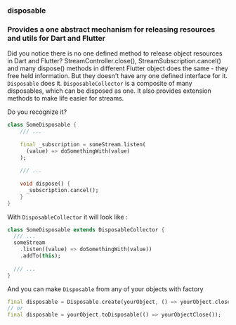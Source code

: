 ### disposable

### Provides a one abstract mechanism for releasing resources and utils for Dart and Flutter

Did you notice there is no one defined method to release object resources in Dart and Flutter?
StreamController.close(), StreamSubscription.cancel() and many dispose() methods 
in different Flutter object does the same - they free held information. But they doesn't have
any one defined interface for it. ```Disposable``` does it. 
```DisposableCollector``` is a composite of many disposables, which can be disposed as one.
It also provides extension methods to make life easier for streams.

Do you recognize it?
```dart
class SomeDisposable {
    /// ...
    
    final _subscription = someStream.listen(
      (value) => doSomethingWith(value)
    );
    
    /// ...
    
    void dispose() {
      _subscription.cancel();
    }
}
```

With ```DisposableCollector``` it will look like : 
```dart
class SomeDisposable extends DisposableCollector {
  /// ...
  someStream
    .listen((value) => doSomethingWith(value))
    .addTo(this);
  
  /// ...
}
``` 

And you can make ```Disposable``` from any of your objects with factory
```dart
final disposable = Disposable.create(yourObject, () => yourObject.close());
// or
final disposable = yourObject.toDisposable(() => yourObjectClose());
```